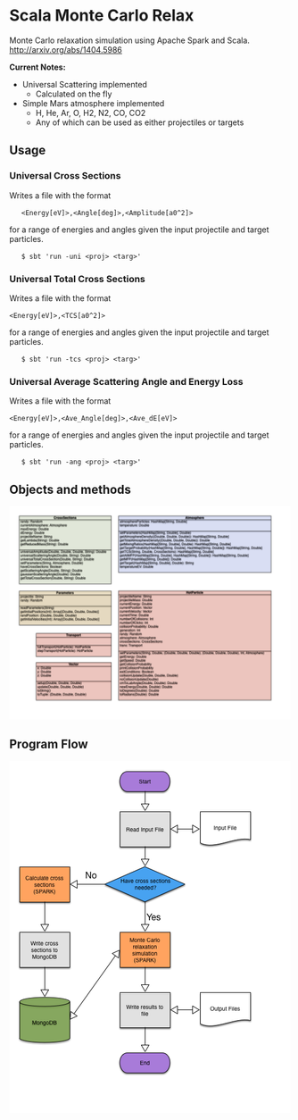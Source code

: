 # Scala Monte Carlo Relax
Monte Carlo relaxation simulation using Apache Spark and Scala.
http://arxiv.org/abs/1404.5986

**Current Notes:**

* Universal Scattering implemented
  * Calculated on the fly
* Simple Mars atmosphere implemented
  * H, He, Ar, O, H2, N2, CO, CO2
  * Any of which can be used as either projectiles or targets


## Usage
### Universal Cross Sections
Writes a file with the format

```
   <Energy[eV]>,<Angle[deg]>,<Amplitude[a0^2]>
```

for a range of energies and angles given the input projectile and target particles.

```
   $ sbt 'run -uni <proj> <targ>'
```
### Universal Total Cross Sections
Writes a file with the format

```
<Energy[eV]>,<TCS[a0^2]>
```

for a range of energies and angles given the input projectile and target particles.

```
   $ sbt 'run -tcs <proj> <targ>'
```
### Universal Average Scattering Angle and Energy Loss
Writes a file with the format

```
<Energy[eV]>,<Ave_Angle[deg]>,<Ave_dE[eV]>
```

for a range of energies and angles given the input projectile and target particles.

```
   $ sbt 'run -ang <proj> <targ>'
```

## Objects and methods
![Object Diagrams](./documentation/Object_Diagrams.png)

## Program Flow 
![Flow Diagram](./documentation/OverallFlow.png)


